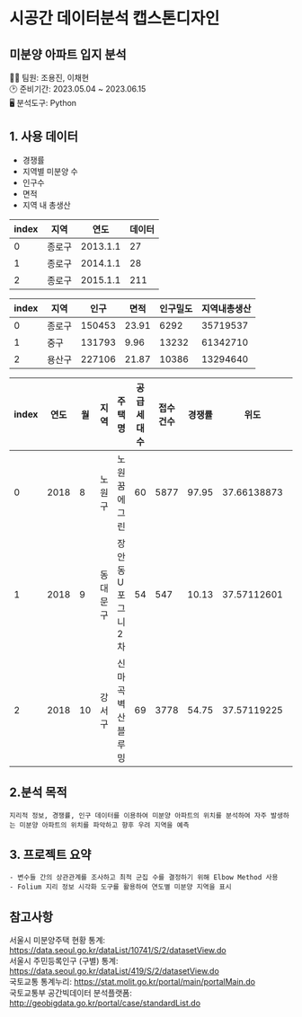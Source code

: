 # 시공간 데이터분석 캡스톤디자인
## 미분양 아파트 입지 분석

👨‍💻 팀원: 조용진, 이채현 <br>
🕑 준비기간: 2023.05.04 ~ 2023.06.15<br>
🖥 분석도구: Python

## 1. 사용 데이터
- 경쟁률
- 지역별 미분양 수
- 인구수
- 면적
- 지역 내 총생산

|index|지역|연도|데이터|
|---|---|---|---|
|0|종로구|2013\.1\.1|27|
|1|종로구|2014\.1\.1|28|
|2|종로구|2015\.1\.1|211|

|index|지역|인구|면적|인구밀도|지역내총생산|
|---|---|---|---|---|---|
|0|종로구|150453|23\.91|6292|35719537|
|1|중구|131793|9\.96|13232|61342710|
|2|용산구|227106|21\.87|10386|13294640|



|index|연도|월|지역|주택 명|공급 세대 수 |접수 건수|경쟁률|위도|경도|
|---|---|---|---|---|---|---|---|---|---|
|0|2018|8|노원구|노원 꿈에그린|60|5877|97\.95|37\.66138873|127\.061417|
|1|2018|9|동대문구|장안동 U 포그니 2차|54|547|10\.13|37\.57112601|127\.0646213|
|2|2018|10|강서구|신마곡 벽산 블루밍|69|3778|54\.75|37\.57119225|126\.8041|


## 2.분석 목적
```
지리적 정보, 경쟁률, 인구 데이터를 이용하여 미분양 아파트의 위치를 분석하여 자주 발생하는 미분양 아파트의 위치를 파악하고 향후 우려 지역을 예측
```
## 3. 프로젝트 요약
```
- 변수들 간의 상관관계를 조사하고 최적 군집 수를 결정하기 위해 Elbow Method 사용
- Folium 지리 정보 시각화 도구를 활용하여 연도별 미분양 지역을 표시
```

## 참고사항
서울시 미분양주택 현황 통계: https://data.seoul.go.kr/dataList/10741/S/2/datasetView.do <br>
서울시 주민등록인구 (구별) 통계: https://data.seoul.go.kr/dataList/419/S/2/datasetView.do <br>
국토교통 통계누리: https://stat.molit.go.kr/portal/main/portalMain.do <br>
국토교통부 공간빅데이터 분석플랫폼: http://geobigdata.go.kr/portal/case/standardList.do
